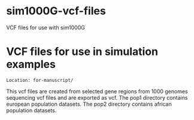 # sim1000G-vcf-files
VCF files for use with sim1000G




# VCF files for use in simulation examples

```
Location: for-manuscript/
```

This vcf files are created from selected gene regions from 1000 genomes sequencing vcf files and are exported as vcf. The pop1 directory contains european population datasets. The pop2 directory contains african population datasets.


